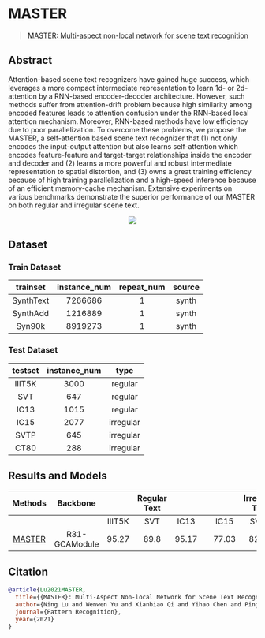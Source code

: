 # MASTER

>[MASTER: Multi-aspect non-local network for scene text recognition](https://arxiv.org/abs/1910.02562)

<!-- [ALGORITHM] -->

## Abstract

Attention-based scene text recognizers have gained huge success, which leverages a more compact intermediate representation to learn 1d- or 2d- attention by a RNN-based encoder-decoder architecture. However, such methods suffer from attention-drift problem because high similarity among encoded features leads to attention confusion under the RNN-based local attention mechanism. Moreover, RNN-based methods have low efficiency due to poor parallelization. To overcome these problems, we propose the MASTER, a self-attention based scene text recognizer that (1) not only encodes the input-output attention but also learns self-attention which encodes feature-feature and target-target relationships inside the encoder and decoder and (2) learns a more powerful and robust intermediate representation to spatial distortion, and (3) owns a great training efficiency because of high training parallelization and a high-speed inference because of an efficient memory-cache mechanism. Extensive experiments on various benchmarks demonstrate the superior performance of our MASTER on both regular and irregular scene text.

<div align=center>
<img src="https://user-images.githubusercontent.com/65173622/164642001-037f81b7-37dd-4808-a6a9-09ff6f6a17ea.JPG">
</div>

## Dataset

### Train Dataset

| trainset  | instance_num | repeat_num | source |
| :-------: | :----------: | :--------: | :----: |
| SynthText |   7266686    |     1      | synth  |
| SynthAdd  |   1216889    |     1      | synth  |
|  Syn90k   |   8919273    |     1      | synth  |

### Test Dataset

| testset | instance_num |   type    |
| :-----: | :----------: | :-------: |
| IIIT5K  |     3000     |  regular  |
|   SVT   |     647      |  regular  |
|  IC13   |     1015     |  regular  |
|  IC15   |     2077     | irregular |
|  SVTP   |     645      | irregular |
|  CT80   |     288      | irregular |

## Results and Models

|                        Methods                         |   Backbone    |        | Regular Text |       |       |       | Irregular Text |       |                                                                                                   download                                                                                                    |
| :----------------------------------------------------: | :-----------: | :----: | :----------: | :---: | :---: | :---: | :------------: | :---: | :-----------------------------------------------------------------------------------------------------------------------------------------------------------------------------------------------------------: |
|                                                        |               | IIIT5K |     SVT      | IC13  |       | IC15  |      SVTP      | CT80  |
| [MASTER](/configs/textrecog/master/master_academic.py) | R31-GCAModule | 95.27  |     89.8     | 95.17 |       | 77.03 |     82.95      | 89.93 | [model](https://download.openmmlab.com/mmocr/textrecog/master/master_r31_12e_ST_MJ_SA-787edd36.pth) \| [log](https://download.openmmlab.com/mmocr/textrecog/master/master_r31_12e_ST_MJ_SA-787edd36.log.json) |

## Citation

```bibtex
@article{Lu2021MASTER,
  title={{MASTER}: Multi-Aspect Non-local Network for Scene Text Recognition},
  author={Ning Lu and Wenwen Yu and Xianbiao Qi and Yihao Chen and Ping Gong and Rong Xiao and Xiang Bai},
  journal={Pattern Recognition},
  year={2021}
}
```
